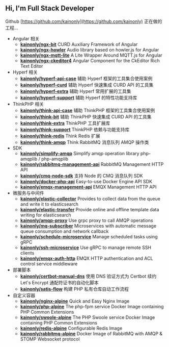 ## Hi, I'm **Full Stack Developer**

Github [https://github.com/kainonly](https://github.com/kainonly) 正在做的工程...

- Angular 相关
  - [**kainonly/ngx-bit**](https://github.com/kainonly/ngx-bit) CURD Auxiliary Framework of Angular
  - [**kainonly/ngx-howler**](https://github.com/kainonly/ngx-howler) Audio library based on howler.js for Angular
  - [**kainonly/ngx-mqtt-lite**](https://github.com/kainonly/ngx-mqtt-lite) A Lite Wrapper Around MQTT.js for Angular
  - [**kainonly/ngx-ckeditor4**](https://github.com/kainonly/ngx-ckeditor4) Angular Component for the CkEditor Rich Text Editor
- Hyperf 相关
  - [**kainonly/hyperf-api-case**](https://github.com/kainonly/hyperf-api-case) 辅助 Hyperf 框架的工具集合使用案例
  - [**kainonly/hyperf-curd**](https://github.com/kainonly/hyperf-curd) 辅助 Hyperf 快速集成 CURD API 的工具集
  - [**kainonly/hyperf-extra**](https://github.com/kainonly/hyperf-extra) 辅助 Hyperf 常用扩展的工具集
  - [**kainonly/hyperf-support**](https://github.com/kainonly/hyperf-support) 辅助 Hyperf 的特性功能支持库
- ThinkPHP 相关
  - [**kainonly/think-api-case**](https://github.com/kainonly/think-api-case) 辅助 ThinkPHP 框架的工具集合使用案例
  - [**kainonly/think-bit**](https://github.com/kainonly/think-bit) 辅助 ThinkPHP 快速集成 CURD API 的工具集
  - [**kainonly/think-extra**](https://github.com/kainonly/think-extra) ThinkPHP 工具扩展库
  - [**kainonly/think-support**](https://github.com/kainonly/think-support) ThinkPHP 依赖与功能支持库
  - [**kainonly/think-redis**](https://github.com/kainonly/think-redis) Think Redis 扩展
  - [**kainonly/think-amqp**](https://github.com/kainonly/think-amqp) Think RabbitMQ 消息队列 AMQP 操作类
- SDK
  - [**kainonly/simplify-amqp**](https://github.com/kainonly/simplify-amqp) Simplify amqp operation library php-amqplib / php-amqplib
  - [**kainonly/rabbitmq-management-api**](https://github.com/kainonly/rabbitmq-management-api) RabbitMQ Management HTTP API
  - [**kainonly/cmq-node-sdk**](https://github.com/kainonly/cmq-node-sdk) 支持 Node 的 CMQ 消息队列 SDK
  - [**kainonly/docker-php-api**](https://github.com/kainonly/docker-php-api) Easy-to-use Docker Engine API SDK
  - [**kainonly/emqx-management-api**](https://github.com/kainonly/emqx-management-api) EMQX Management HTTP API
- 微服务与中间件
  - [**kainonly/elastic-collector**](https://github.com/kainonly/elastic-collector) Provides to collect data from the queue and write it to elasticsearch
  - [**kainonly/elastic-transfer**](https://github.com/kainonly/elastic-transfer) Provide online and offline template data writing for elasticsearch
  - [**kainonly/amqp-proxy**](https://github.com/kainonly/amqp-proxy) Use grpc proxy to call AMQP operations
  - [**kainonly/mq-subscriber**](https://github.com/kainonly/mq-subscriber) Microservices with automatic message queue consumption and network callback
  - [**kainonly/schedule-microservice**](https://github.com/kainonly/schedule-microservice) Manage scheduled tasks using gRPC
  - [**kainonly/ssh-microservice**](https://github.com/kainonly/ssh-microservice) Use gRPC to manage remote SSH clients
  - [**kainonly/emqx-auth-http**](https://github.com/kainonly/emqx-auth-http) EMQX HTTP authentication and ACL control service middleware
- 部署脚本
  - [**kainonly/certbot-manual-dns**](https://github.com/kainonly/certbot-manual-dns) 使用 DNS 验证方式为 Certbot 续约 Let's Encrypt 通配符证书的自动化脚本
  - [**kainonly/satis-flow**](https://github.com/kainonly/satis-flow) 构建 PHP 私有仓库自动工作流程
- 自定义容器
  - [**kainonly/nginx-alpine**](https://github.com/kainonly/nginx-alpine) Quick and Easy Nginx Image
  - [**kainonly/php-alpine**](https://github.com/kainonly/php-alpine) The php-fpm service Docker Image containing PHP Common Extensions
  - [**kainonly/swoole-alpine**](https://github.com/kainonly/swoole-alpine) The PHP Swoole service Docker Image containing PHP Common Extensions
  - [**kainonly/redis-alpine**](https://github.com/kainonly/redis-alpine) Configurable Redis Image
  - [**kainonly/rabbitmq-alpine**](https://github.com/kainonly/rabbitmq-alpine) Docker Image of RabbitMQ with AMQP & STOMP Websocket protocol
